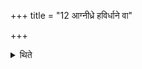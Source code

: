 +++
title = "12 आग्नीध्रे हविर्धाने वा"

+++

<details><summary>थिते</summary>

आग्नीध्रे हविर्धाने वा यजमानं जागरयन्ति । प्राग्वंशे पत्नीम् १२
</details>
